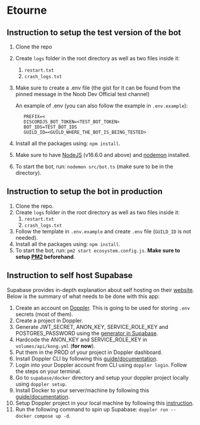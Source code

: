 # Etourne

## Instruction to setup the test version of the bot

1. Clone the repo
1. Create `logs` folder in the root directory as well as two files inside it:
   1. `restart.txt`
   2. `crash_logs.txt`
1. Make sure to create a .env file (the gist for it can be found from the pinned message in the Noob Dev Official test channel)

   An example of .env (you can also follow the example in `.env.example`):

   ```env
      PREFIX=<
      DISCORDJS_BOT_TOKEN=<TEST_BOT_TOKEN>
      BOT_IDS=TEST_BOT_IDS
      GUILD_ID=<GUILD_WHERE_THE_BOT_IS_BEING_TESTED>
   ```

1. Install all the packages using: `npm install`.
1. Make sure to have [NodeJS](https://nodejs.org/en/) (v16.6.0 and above) and [nodemon](https://www.npmjs.com/package/nodemon) installed.
1. To start the bot, run: `nodemon src/bot.ts` (make sure to be in the directory).

## Instruction to setup the bot in production

1. Clone the repo.
2. Create `logs` folder in the root directory as well as two files inside it:
   1. `restart.txt`
   2. `crash_logs.txt`
3. Follow the template in `.env.example` and create `.env` file (`GUILD_ID` is not needed).
4. Install all the packages using: `npm install`.
5. To start the bot, run: `pm2 start ecosystem.config.js`. **Make sure to setup [PM2](https://pm2.io/) beforehand**.

## Instruction to self host Supabase

Supabase provides in-depth explanation about self hosting on their [website](https://supabase.com/docs/guides/self-hosting/docker). Below is the summary of what needs to be done with this app:

1. Create an account on [Doppler](https://www.doppler.com/). This is going to be used for storing `.env` secrets (most of them).
2. Create a project in Doppler.
3. Generate JWT_SECRET, ANON_KEY, SERVICE_ROLE_KEY and POSTGRES_PASSWORD using the [generator in Supabase](https://supabase.com/docs/guides/self-hosting#api-keys).
4. Hardcode the ANON_KEY and SERVICE_ROLE_KEY in `volumes/api/kong.yml` (**for now**).
5. Put them in the PROD of your project in Doppler dashboard.
6. Install Doppler CLI by following this [guide/documentation](https://docs.doppler.com/docs/install-cli).
7. Login into your Doppler account from CLI using `doppler login`. Follow the steps on your terminal.
8. Go to `supabase/docker` directory and setup your doppler project locally using `doppler setup`.
9. Install Docker to your server/machine by following this [guide/documentation](https://docs.docker.com/get-docker/).
10.   Setup Doppler project in your local machine by following this [instruction](https://docs.doppler.com/docs/install-cli#project-setup).
11.   Run the following command to spin up Supabase: `doppler run -- docker compose up -d`.
